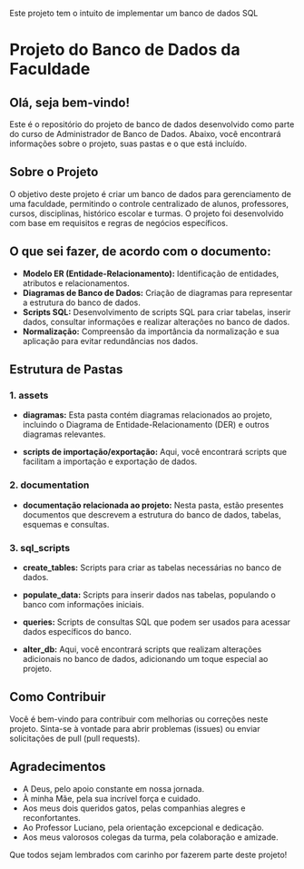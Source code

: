 Este projeto tem o intuito de implementar um banco de dados SQL

# Projeto do Banco de Dados da Faculdade

## Olá, seja bem-vindo!

Este é o repositório do projeto de banco de dados desenvolvido como parte do curso de Administrador de Banco de Dados. Abaixo, você encontrará informações sobre o projeto, suas pastas e o que está incluído.

## Sobre o Projeto

O objetivo deste projeto é criar um banco de dados para gerenciamento de uma faculdade, permitindo o controle centralizado de alunos, professores, cursos, disciplinas, histórico escolar e turmas. O projeto foi desenvolvido com base em requisitos e regras de negócios específicos.

## O que sei fazer, de acordo com o documento:

- **Modelo ER (Entidade-Relacionamento):** Identificação de entidades, atributos e relacionamentos.
- **Diagramas de Banco de Dados:** Criação de diagramas para representar a estrutura do banco de dados.
- **Scripts SQL:** Desenvolvimento de scripts SQL para criar tabelas, inserir dados, consultar informações e realizar alterações no banco de dados.
- **Normalização:** Compreensão da importância da normalização e sua aplicação para evitar redundâncias nos dados.

## Estrutura de Pastas

### 1. assets

- **diagramas:** Esta pasta contém diagramas relacionados ao projeto, incluindo o Diagrama de Entidade-Relacionamento (DER) e outros diagramas relevantes.

- **scripts de importação/exportação:** Aqui, você encontrará scripts que facilitam a importação e exportação de dados.

### 2. documentation

- **documentação relacionada ao projeto:** Nesta pasta, estão presentes documentos que descrevem a estrutura do banco de dados, tabelas, esquemas e consultas.

### 3. sql_scripts

- **create_tables:** Scripts para criar as tabelas necessárias no banco de dados.

- **populate_data:** Scripts para inserir dados nas tabelas, populando o banco com informações iniciais.

- **queries:** Scripts de consultas SQL que podem ser usados para acessar dados específicos do banco.

- **alter_db:** Aqui, você encontrará scripts que realizam alterações adicionais no banco de dados, adicionando um toque especial ao projeto.

## Como Contribuir

Você é bem-vindo para contribuir com melhorias ou correções neste projeto. Sinta-se à vontade para abrir problemas (issues) ou enviar solicitações de pull (pull requests).

## Agradecimentos

- A Deus, pelo apoio constante em nossa jornada.
- À minha Mãe, pela sua incrível força e cuidado.
- Aos meus dois queridos gatos, pelas companhias alegres e reconfortantes.
- Ao Professor Luciano, pela orientação excepcional e dedicação.
- Aos meus valorosos colegas da turma, pela colaboração e amizade.

Que todos sejam lembrados com carinho por fazerem parte deste projeto!

